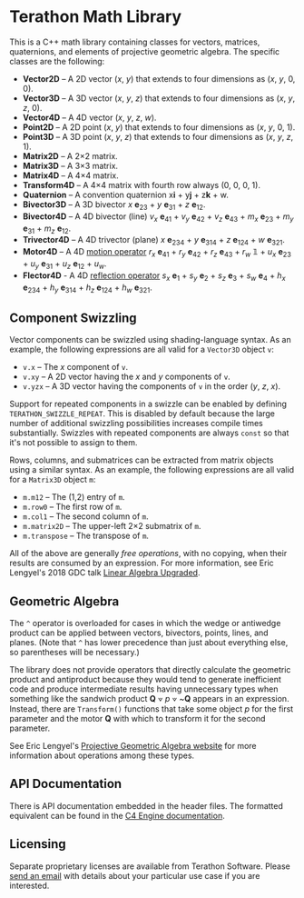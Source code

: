 # Terathon Math Library

This is a C++ math library containing classes for vectors, matrices, quaternions, and elements of projective geometric algebra. The specific classes are the following:

* **Vector2D** – A 2D vector (*x*, *y*) that extends to four dimensions as (*x*, *y*, 0, 0).
* **Vector3D** – A 3D vector (*x*, *y*, *z*) that extends to four dimensions as (*x*, *y*, *z*, 0).
* **Vector4D** – A 4D vector (*x*, *y*, *z*, *w*).
* **Point2D** – A 2D point (*x*, *y*) that extends to four dimensions as (*x*, *y*, 0, 1).
* **Point3D** – A 3D point (*x*, *y*, *z*) that extends to four dimensions as (*x*, *y*, *z*, 1).
* **Matrix2D** – A 2×2 matrix.
* **Matrix3D** – A 3×3 matrix.
* **Matrix4D** – A 4×4 matrix.
* **Transform4D** – A 4×4 matrix with fourth row always (0, 0, 0, 1).
* **Quaternion** – A convention quaternion x**i** + y**j** + z**k** + w.
* **Bivector3D** – A 3D bivector *x* **e**<sub>23</sub> + *y* **e**<sub>31</sub> + *z* **e**<sub>12</sub>.
* **Bivector4D** – A 4D bivector (line) *v<sub>x</sub>* **e**<sub>41</sub> + *v<sub>y</sub>* **e**<sub>42</sub> + *v<sub>z</sub>* **e**<sub>43</sub> + *m<sub>x</sub>* **e**<sub>23</sub> + *m<sub>y</sub>* **e**<sub>31</sub> + *m<sub>z</sub>* **e**<sub>12</sub>.
* **Trivector4D** – A 4D trivector (plane) *x* **e**<sub>234</sub> + *y* **e**<sub>314</sub> + *z* **e**<sub>124</sub> + *w* **e**<sub>321</sub>.
* **Motor4D** – A 4D [motion operator](http://projectivegeometricalgebra.org/wiki/index.php?title=Motor) *r<sub>x</sub>* **e**<sub>41</sub> + *r<sub>y</sub>* **e**<sub>42</sub> + *r<sub>z</sub>* **e**<sub>43</sub> + *r<sub>w</sub>* 𝟙 + *u<sub>x</sub>* **e**<sub>23</sub> + *u<sub>y</sub>* **e**<sub>31</sub> + *u<sub>z</sub>* **e**<sub>12</sub> + *u<sub>w</sub>*.
* **Flector4D** - A 4D [reflection operator](http://projectivegeometricalgebra.org/wiki/index.php?title=Flector) *s<sub>x</sub>* **e**<sub>1</sub> + *s<sub>y</sub>* **e**<sub>2</sub> + *s<sub>z</sub>* **e**<sub>3</sub> + *s<sub>w</sub>* **e**<sub>4</sub> + *h<sub>x</sub>* **e**<sub>234</sub> + *h<sub>y</sub>* **e**<sub>314</sub> + *h<sub>z</sub>* **e**<sub>124</sub> + *h<sub>w</sub>* **e**<sub>321</sub>.

## Component Swizzling

Vector components can be swizzled using shading-language syntax. As an example, the following expressions are all valid for a `Vector3D` object `v`:

* `v.x` – The *x* component of `v`.
* `v.xy` – A 2D vector having the *x* and *y* components of `v`.
* `v.yzx` – A 3D vector having the components of `v` in the order (*y*, *z*, *x*).

Support for repeated components in a swizzle can be enabled by defining `TERATHON_SWIZZLE_REPEAT`. This is disabled by default because the large number of additional swizzling possibilities increases compile times substantially. Swizzles with repeated components are always `const` so that it's not possible to assign to them.

Rows, columns, and submatrices can be extracted from matrix objects using a similar syntax. As an example, the following expressions are all valid for a `Matrix3D` object `m`:

* `m.m12` – The (1,2) entry of `m`.
* `m.row0` – The first row of `m`.
* `m.col1` – The second column of `m`.
* `m.matrix2D` – The upper-left 2×2 submatrix of `m`.
* `m.transpose` – The transpose of `m`.

All of the above are generally *free operations*, with no copying, when their results are consumed by an expression. For more information, see Eric Lengyel's 2018 GDC talk [Linear Algebra Upgraded](http://terathon.com/gdc18_lengyel.pdf).

## Geometric Algebra

The `^` operator is overloaded for cases in which the wedge or antiwedge product can be applied between vectors, bivectors, points, lines, and planes. (Note that `^` has lower precedence than just about everything else, so parentheses will be necessary.)

The library does not provide operators that directly calculate the geometric product and antiproduct because they would tend to generate inefficient code and produce intermediate results having unnecessary types when something like the sandwich product **Q** ⟇ *p* ⟇ ~**Q** appears in an expression. Instead, there are `Transform()` functions that take some object *p* for the first parameter and the motor **Q** with which to transform it for the second parameter.

See Eric Lengyel's [Projective Geometric Algebra website](http://projectivegeometricalgebra.org) for more information about operations among these types.

## API Documentation

There is API documentation embedded in the header files. The formatted equivalent can be found in the [C4 Engine documentation](http://c4engine.com/docs/Math/index.html).

## Licensing

Separate proprietary licenses are available from Terathon Software. Please [send an email](mailto:service@terathon.com) with details about your particular use case if you are interested.

